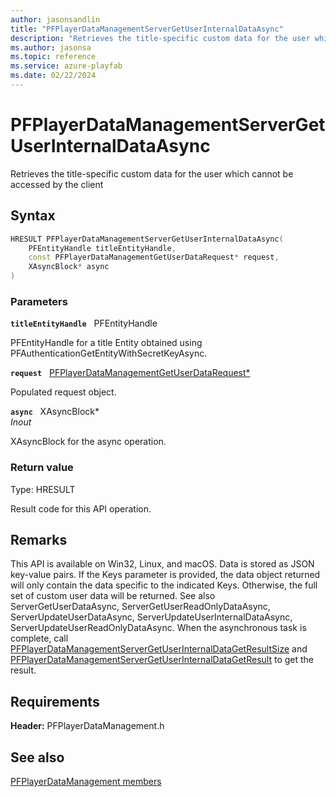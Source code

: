 ```yaml
---
author: jasonsandlin
title: "PFPlayerDataManagementServerGetUserInternalDataAsync"
description: "Retrieves the title-specific custom data for the user which cannot be accessed by the client"
ms.author: jasonsa
ms.topic: reference
ms.service: azure-playfab
ms.date: 02/22/2024
---
```


# PFPlayerDataManagementServerGetUserInternalDataAsync  

Retrieves the title-specific custom data for the user which cannot be accessed by the client  

## Syntax  
  
```cpp
HRESULT PFPlayerDataManagementServerGetUserInternalDataAsync(  
    PFEntityHandle titleEntityHandle,  
    const PFPlayerDataManagementGetUserDataRequest* request,  
    XAsyncBlock* async  
)  
```  
  
### Parameters  
  
**`titleEntityHandle`** &nbsp; PFEntityHandle  
  
PFEntityHandle for a title Entity obtained using PFAuthenticationGetEntityWithSecretKeyAsync.  
  
**`request`** &nbsp; [PFPlayerDataManagementGetUserDataRequest*](../../pfplayerdatamanagementtypes/structs/pfplayerdatamanagementgetuserdatarequest.md)  
  
Populated request object.  
  
**`async`** &nbsp; XAsyncBlock*  
*_Inout_*  
  
XAsyncBlock for the async operation.  
  
  
### Return value
Type: HRESULT
  
Result code for this API operation.
  
## Remarks  
  
This API is available on Win32, Linux, and macOS. Data is stored as JSON key-value pairs. If the Keys parameter is provided, the data object returned will only contain the data specific to the indicated Keys. Otherwise, the full set of custom user data will be returned. See also ServerGetUserDataAsync, ServerGetUserReadOnlyDataAsync, ServerUpdateUserDataAsync, ServerUpdateUserInternalDataAsync, ServerUpdateUserReadOnlyDataAsync. When the asynchronous task is complete, call [PFPlayerDataManagementServerGetUserInternalDataGetResultSize](pfplayerdatamanagementservergetuserinternaldatagetresultsize.md) and [PFPlayerDataManagementServerGetUserInternalDataGetResult](pfplayerdatamanagementservergetuserinternaldatagetresult.md) to get the result.
  
## Requirements  
  
**Header:** PFPlayerDataManagement.h
  
## See also  
[PFPlayerDataManagement members](../pfplayerdatamanagement_members.md)  

  
  
